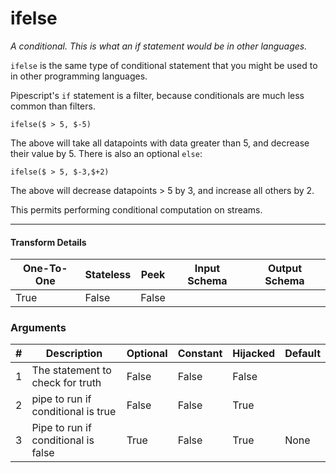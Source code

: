 # ifelse
*A conditional. This is what an if statement would be in other languages.*

`ifelse` is the same type of conditional statement that you might be used to in other programming languages.

Pipescript's `if` statement is a filter, because conditionals are much less common than filters.

```
ifelse($ > 5, $-5)
```

The above will take all datapoints with data greater than 5, and decrease their value by 5. There is also an optional `else`:

```
ifelse($ > 5, $-3,$+2)
```

The above will decrease datapoints > 5 by 3, and increase all others by 2.

This permits performing conditional computation on streams.


---

#### Transform Details
<table class='pipescriptargs'><thead><tr><th>One-To-One</th><th>Stateless</th><th>Peek</th><th>Input Schema</th><th>Output Schema</th></tr></thead><tr><td>True</td><td>False</td><td>False</td><td></td><td></td></tr></table>

### Arguments
<table class='pipescriptargs'><thead><tr><th>#</th><th>Description</th><th>Optional</th><th>Constant</th><th>Hijacked</th><th>Default</th></tr></thead><tr><td>1</td><td>The statement to check for truth</td><td>False</td><td>False</td><td>False</td><td></td></tr><tr><td>2</td><td>pipe to run if conditional is true</td><td>False</td><td>False</td><td>True</td><td></td></tr><tr><td>3</td><td>Pipe to run if conditional is false</td><td>True</td><td>False</td><td>True</td><td>None</td></tr></table>
